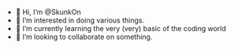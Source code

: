- 👋 Hi, I’m @SkunkOn
- 👀 I’m interested in doing various things.
- 🌱 I’m currently learning the very (very) basic of the coding world
- 💞️ I’m looking to collaborate on something.

<!---
SkunkOn/SkunkOn is a ✨ special ✨ repository because its `README.md` (this file) appears on your GitHub profile.
You can click the Preview link to take a look at your changes.
--->
